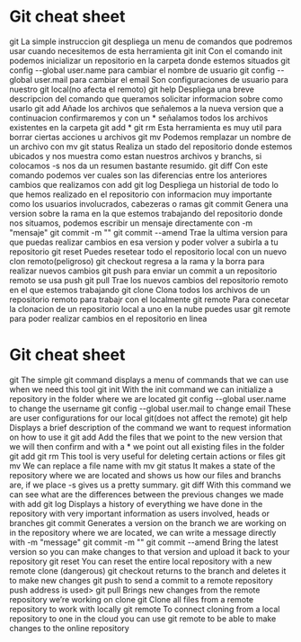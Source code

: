 # Git cheat sheet

git
La simple instruccion git despliega un menu de comandos que podremos usar cuando
necesitemos de esta herramienta
git init
Con el comando init podemos inicializar un repositorio en la carpeta donde estemos situados
git config --global user.name para cambiar el nombre de usuario
git config --global user.mail para cambiar el email
Son configuraciones de usuario para nuestro git local(no afecta el remoto)
git help
Despliega una breve descripcion del comando que queramos solicitar informacion sobre como usarlo
git add 
Añade los archivos que señalemos a la nueva version que a continuacion confirmaremos y con un * señalamos
todos los archivos existentes en la carpeta
git add *
git rm
Esta herramienta es muy util para borrar ciertas acciones u archivos
git mv
Podemos remplazar un nombre de un archivo con mv
git status
Realiza un stado del repositorio donde estemos ubicados y nos muestra como estan nuestros archivos y branchs, si colocamos -s nos da un resumen bastante resumido.
git diff
Con este comando podemos ver cuales son las diferencias entre los anteriores cambios que realizamos con add
git log
Despliega un historial de todo lo que hemos realizado en el repositorio con informacion muy importante
como los usuarios involucrados, cabezeras o ramas
git commit
Genera una version sobre la rama en la que estemos trabajando del repositorio donde nos situamos, podemos escribir un mensaje directamente con -m "mensaje"
git commit -m ""
git commit --amend
Trae la ultima version para que puedas realizar cambios en esa version y poder volver a subirla a tu repositorio
git reset
Puedes resetear todo el repositorio local con un nuevo clon remoto(peligroso)
git checkout
regresa a la rama y la borra para realizar nuevos cambios
git push
para enviar un commit a un repositorio remoto se usa push <direccion>
git pull
Trae los nuevos cambios del repositorio remoto en el que estemos trabajando
git clone
Clona todos los archivos de un repositorio remoto para trabajr con el localmente
git remote
Para conecetar la clonacion de un repositorio local a uno en la nube puedes usar git remote para
poder realizar cambios en el repositorio en linea




# Git cheat sheet

git
The simple git command displays a menu of commands that we can use when
we need this tool
git init
With the init command we can initialize a repository in the folder where we are located
git config --global user.name to change the username
git config --global user.mail to change email
These are user configurations for our local git(does not affect the remote)
git help
Displays a brief description of the command we want to request information on how to use it
git add
Add the files that we point to the new version that we will then confirm and with a * we point out
all existing files in the folder
git add
git rm
This tool is very useful for deleting certain actions or files
git mv
We can replace a file name with mv
git status
It makes a state of the repository where we are located and shows us how our files and branchs are, if we place -s gives us a pretty summary.
git diff
With this command we can see what are the differences between the previous changes we made with add
git log
Displays a history of everything we have done in the repository with very important information
as users involved, heads or branches
git commit
Generates a version on the branch we are working on in the repository where we are located, we can write a message directly with -m "message"
git commit -m ""
git commit --amend
Bring the latest version so you can make changes to that version and upload it back to your repository
git reset
You can reset the entire local repository with a new remote clone (dangerous)
git checkout
returns to the branch and deletes it to make new changes
git push
to send a commit to a remote repository push address is used>
git pull
Brings new changes from the remote repository we’re working on
clone git
Clone all files from a remote repository to work with locally
git remote
To connect cloning from a local repository to one in the cloud you can use git remote to
be able to make changes to the online repository